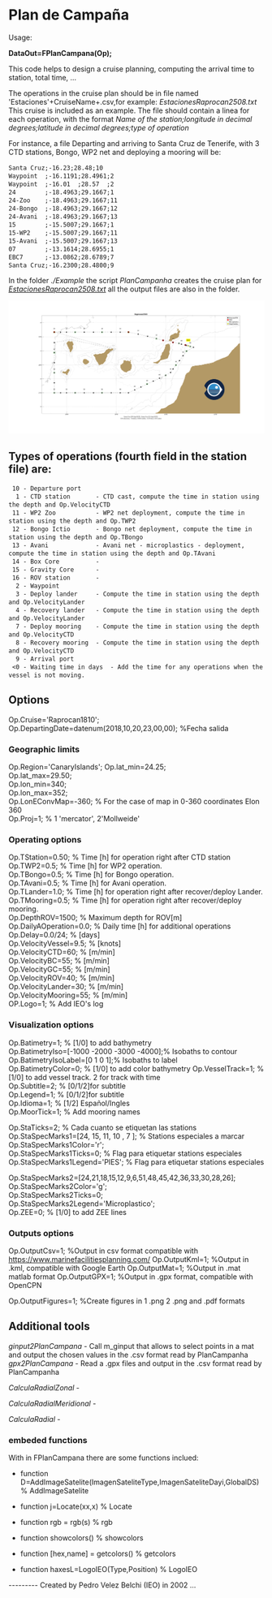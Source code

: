 # Plan de Campaña

Usage:

**DataOut=FPlanCampana(Op);**

This code helps to design a cruise planning, computing the arrival time to station, total time, ... 

The operations in the cruise plan should be in file named 'Estaciones'+CruiseName+.csv,for example: *EstacionesRaprocan2508.txt* This cruise is included as an example.
The file should contain a linea for each operation, with the format  *Name of the station;longitude in decimal degrees;latitude in decimal degrees;type of operation*

For instance, a file Departing and arriving to Santa Cruz de Tenerife, with 3 CTD stations, Bongo, WP2 net and deploying a mooring will be:

```
Santa Cruz;-16.23;28.48;10
Waypoint  ;-16.1191;28.4961;2
Waypoint  ;-16.01  ;28.57  ;2
24        ;-18.4963;29.1667;1
24-Zoo    ;-18.4963;29.1667;11
24-Bongo  ;-18.4963;29.1667;12
24-Avani  ;-18.4963;29.1667;13
15        ;-15.5007;29.1667;1
15-WP2    ;-15.5007;29.1667;11
15-Avani  ;-15.5007;29.1667;13
07        ;-13.1614;28.6955;1
EBC7      ;-13.0862;28.6789;7
Santa Cruz;-16.2300;28.4800;9
```

In the folder *./Example* the script *PlanCampanha* creates the cruise plan for [*EstacionesRaprocan2508.txt*](https://raw.githubusercontent.com/PedroVelez/PlanCampanha/3d4846d31262263790f7a7bfde542e2ac2a0a3c9/Example/EstacionesRaprocan2508.txt) all the output files are also in the folder.

<img src="https://github.com/PedroVelez/PlanCampanha/blob/3d4846d31262263790f7a7bfde542e2ac2a0a3c9/Example/PlanCampanhaRaprocan2508.png?raw=true" alt="cruisePlan" width="800"/>

## Types of operations (fourth field in the station file) are:

```
 10 - Departure port  
  1 - CTD station       - CTD cast, compute the time in station using the depth and Op.VelocityCTD  
 11 - WP2 Zoo           - WP2 net deployment, compute the time in station using the depth and Op.TWP2  
 12 - Bongo Ictio       - Bongo net deployment, compute the time in station using the depth and Op.TBongo  
 13 - Avani             - Avani net - microplastics - deployment, compute the time in station using the depth and Op.TAvani  
 14 - Box Core          -  
 15 - Gravity Core      -  
 16 - ROV station       -  
  2 - Waypoint  
  3 - Deploy lander     - Compute the time in station using the depth and Op.VelocityLander  
  4 - Recovery lander   - Compute the time in station using the depth and Op.VelocityLander  
  7 - Deploy mooring    - Compute the time in station using the depth and Op.VelocityCTD  
  8 - Recovery mooring  - Compute the time in station using the depth and Op.VelocityCTD  
  9 - Arrival port  
 <0 - Waiting time in days  - Add the time for any operations when the vessel is not moving. 

```

## Options

Op.Cruise='Raprocan1810'; 
Op.DepartingDate=datenum(2018,10,20,23,00,00); %Fecha salida

### Geographic limits 

Op.Region='CanaryIslands'; 
Op.lat_min=24.25;  
Op.lat_max=29.50;  
Op.lon_min=340;  
Op.lon_max=352;  
Op.LonEConvMap=-360;      % For the case of map in 0-360 coordinates Elon 360  
Op.Proj=1;                % 1 'mercator', 2'Mollweide'  

### Operating options

Op.TStation=0.50;         % Time [h] for operation right after CTD station  
Op.TWP2=0.5;              % Time [h] for WP2 operation.  
Op.TBongo=0.5;            % Time [h] for Bongo operation.  
Op.TAvani=0.5;            % Time [h] for Avani operation.  
Op.TLander=1.0;           % Time [h] for operation right after recover/deploy Lander.  
Op.TMooring=0.5;          % Time [h] for operation right after recover/deploy mooring.  
Op.DepthROV=1500;         % Maximum depth for ROV[m]  
Op.DailyAOperation=0.0;   % Daily time [h] for additional operations  
Op.Delay=0.0/24;          % [days]  
Op.VelocityVessel=9.5;    % [knots]  
Op.VelocityCTD=60;        % [m/min]  
Op.VelocityBC=55;         % [m/min]  
Op.VelocityGC=55;         % [m/min]  
Op.VelocityROV=40;        % [m/min]  
Op.VelocityLander=30;     % [m/min]  
Op.VelocityMooring=55;    % [m/min]  
OP.Logo=1;                % Add IEO's log

### Visualization options

Op.Batimetry=1;           % [1/0] to add bathymetry  
Op.BatimetryIso=[-1000 -2000 -3000 -4000];% Isobaths to contour  
Op.BatimetryIsoLabel=[0 1 0 1];% Isobaths to label  
Op.BatimetryColor=0;      % [1/0] to add color bathymetry
Op.VesselTrack=1;         % [1/0] to add vessel track. 2 for track with time  
Op.Subtitle=2;            % [0/1/2]for subtitle  
Op.Legend=1;              % [0/1/2]for subtitle  
Op.Idioma=1;              % [1/2] Español/Ingles  
Op.MoorTick=1;            % Add mooring names 

Op.StaTicks=2;            % Cada cuanto se etiquetan las stations  
Op.StaSpecMarks1=[24, 15, 11, 10 , 7 ];    % Stations especiales a marcar  
Op.StaSpecMarks1Color='r';  
Op.StaSpecMarks1Ticks=0;  % Flag para etiquetar stations especiales  
Op.StaSpecMarks1Legend='PIES'; % Flag para etiquetar stations especiales  

Op.StaSpecMarks2=[24,21,18,15,12,9,6,51,48,45,42,36,33,30,28,26];  
Op.StaSpecMarks2Color='g';  
Op.StaSpecMarks2Ticks=0;  
Op.StaSpecMarks2Legend='Microplastico';  
Op.ZEE=0;                 % [1/0] to add ZEE lines

### Outputs options

Op.OutputCsv=1;   %Output in csv format compatible with https://www.marinefacilitiesplanning.com/
Op.OutputKml=1;   %Output in .kml, compatible with Google Earth
Op.OutputMat=1;   %Output in .mat matlab format
Op.OutputGPX=1;   %Output in .gpx format, compatible with OpenCPN

Op.OutputFigures=1; %Create figures in 1 .png 2 .png and .pdf formats

## Additional tools

*ginput2PlanCampana* - Call m_ginput that allows to select points in a mat and output the chosen values in the .csv format read by PlanCampanha 
*gpx2PlanCampana* - Read a .gpx files and output in the .csv format read by PlanCampanha 

*CalculaRadialZonal* - 

*CalculaRadialMeridional* - 

*CalculaRadial* - 


### embeded functions

With in FPlanCampana there are some functions inclued:

* function D=AddImageSatelite(ImagenSateliteType,ImagenSateliteDayi,GlobalDS) % AddImageSatelite

* function j=Locate(xx,x) % Locate

* function rgb = rgb(s) % rgb

* function showcolors() % showcolors

* function [hex,name] = getcolors() % getcolors

* function haxesL=LogoIEO(Type,Position) % LogoIEO

--------- Created by Pedro Velez Belchi (IEO) in 2002 ... 